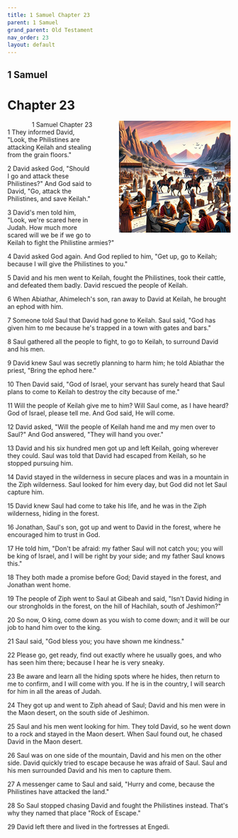 ```yaml
---
title: 1 Samuel Chapter 23
parent: 1 Samuel
grand_parent: Old Testament
nav_order: 23
layout: default
---
```


## 1 Samuel

# Chapter 23

<div style="clear: both; text-align: right;">
    <div style="max-width: 50%; height: auto; float: right; margin: 0 0 10px 10px; padding-left: 10%;">
        <img src="/assets/Image/1 Samuel/500/23.jpg" alt="1 Samuel Chapter 23" class="chapter-image">
    </div>
    <figcaption style="font-size: 14px; text-align: right;">1 Samuel Chapter 23</figcaption>
</div>
1 They informed David, "Look, the Philistines are attacking Keilah and stealing from the grain floors."

2 David asked God, "Should I go and attack these Philistines?" And God said to David, "Go, attack the Philistines, and save Keilah."

3 David's men told him, "Look, we're scared here in Judah. How much more scared will we be if we go to Keilah to fight the Philistine armies?"

4 David asked God again. And God replied to him, "Get up, go to Keilah; because I will give the Philistines to you."

5 David and his men went to Keilah, fought the Philistines, took their cattle, and defeated them badly. David rescued the people of Keilah.

6 When Abiathar, Ahimelech's son, ran away to David at Keilah, he brought an ephod with him.

7 Someone told Saul that David had gone to Keilah. Saul said, "God has given him to me because he's trapped in a town with gates and bars."

8 Saul gathered all the people to fight, to go to Keilah, to surround David and his men.

9 David knew Saul was secretly planning to harm him; he told Abiathar the priest, "Bring the ephod here."

10 Then David said, "God of Israel, your servant has surely heard that Saul plans to come to Keilah to destroy the city because of me."

11 Will the people of Keilah give me to him? Will Saul come, as I have heard? God of Israel, please tell me. And God said, He will come.

12 David asked, "Will the people of Keilah hand me and my men over to Saul?" And God answered, "They will hand you over."

13 David and his six hundred men got up and left Keilah, going wherever they could. Saul was told that David had escaped from Keilah, so he stopped pursuing him.

14 David stayed in the wilderness in secure places and was in a mountain in the Ziph wilderness. Saul looked for him every day, but God did not let Saul capture him.

15 David knew Saul had come to take his life, and he was in the Ziph wilderness, hiding in the forest.

16 Jonathan, Saul's son, got up and went to David in the forest, where he encouraged him to trust in God.

17 He told him, "Don't be afraid: my father Saul will not catch you; you will be king of Israel, and I will be right by your side; and my father Saul knows this."

18 They both made a promise before God; David stayed in the forest, and Jonathan went home.

19 The people of Ziph went to Saul at Gibeah and said, "Isn't David hiding in our strongholds in the forest, on the hill of Hachilah, south of Jeshimon?"

20 So now, O king, come down as you wish to come down; and it will be our job to hand him over to the king.

21 Saul said, "God bless you; you have shown me kindness."

22 Please go, get ready, find out exactly where he usually goes, and who has seen him there; because I hear he is very sneaky.

23 Be aware and learn all the hiding spots where he hides, then return to me to confirm, and I will come with you. If he is in the country, I will search for him in all the areas of Judah.

24 They got up and went to Ziph ahead of Saul; David and his men were in the Maon desert, on the south side of Jeshimon.

25 Saul and his men went looking for him. They told David, so he went down to a rock and stayed in the Maon desert. When Saul found out, he chased David in the Maon desert.

26 Saul was on one side of the mountain, David and his men on the other side. David quickly tried to escape because he was afraid of Saul. Saul and his men surrounded David and his men to capture them.

27 A messenger came to Saul and said, "Hurry and come, because the Philistines have attacked the land."

28 So Saul stopped chasing David and fought the Philistines instead. That's why they named that place "Rock of Escape."

29 David left there and lived in the fortresses at Engedi.


